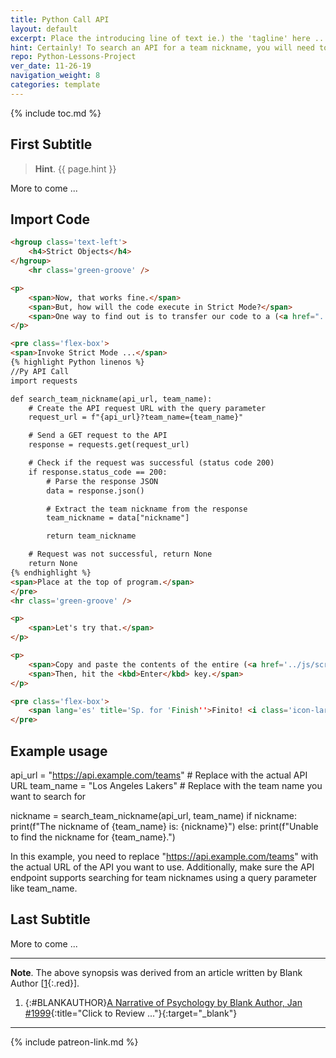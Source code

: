 ```yaml
---
title: Python Call API
layout: default
excerpt: Place the introducing line of text ie.) the 'tagline' here ...
hint: Certainly! To search an API for a team nickname, you will need to send a request to the API and process the response to extract the desired information. Here's an example Python code snippet that demonstrates how you can accomplish this using the requests library ...
repo: Python-Lessons-Project
ver_date: 11-26-19
navigation_weight: 8
categories: template
---
```

{% include toc.md %}

## First Subtitle

> **Hint**. {{ page.hint }}

More to come ...

## Import Code

```html
<hgroup class='text-left'>
    <h4>Strict Objects</h4>
</hgroup>
    <hr class='green-groove' />

<p>
    <span>Now, that works fine.</span>
    <span>But, how will the code execute in Strict Mode?</span>
    <span>One way to find out is to transfer our code to a (<a href="../js/scripts/strict-objects.js" title="Click To Review the Original Javascript file" target="_blank">.js</a>) page and invoke Strict Mode at the top of the program.</span>
</p>

<pre class='flex-box'>
<span>Invoke Strict Mode ...</span>
{% highlight Python linenos %}
//Py API Call
import requests

def search_team_nickname(api_url, team_name):
    # Create the API request URL with the query parameter
    request_url = f"{api_url}?team_name={team_name}"

    # Send a GET request to the API
    response = requests.get(request_url)

    # Check if the request was successful (status code 200)
    if response.status_code == 200:
        # Parse the response JSON
        data = response.json()

        # Extract the team nickname from the response
        team_nickname = data["nickname"]

        return team_nickname

    # Request was not successful, return None
    return None
{% endhighlight %}
<span>Place at the top of program.</span>
</pre>
<hr class='green-groove' />

<p>
    <span>Let's try that.</span>
</p>

<p>
    <span>Copy and paste the contents of the entire (<a href='../js/scripts/strict-objects.js' title='Click To Review the Original Javascript file' target='_blank'>.js</a>) file into the Firefox Web-console ...</span>
    <span>Then, hit the <kbd>Enter</kbd> key.</span>
</p>

<pre class='flex-box'>
    <span lang='es' title='Sp. for 'Finish''>Finito! <i class='icon-large icon-flower'></i></span>
</pre>
```

## Example usage

api_url = "https://api.example.com/teams"  # Replace with the actual API URL
team_name = "Los Angeles Lakers"  # Replace with the team name you want to search for

nickname = search_team_nickname(api_url, team_name)
if nickname:
    print(f"The nickname of {team_name} is: {nickname}")
else:
    print(f"Unable to find the nickname for {team_name}.")

In this example, you need to replace "https://api.example.com/teams" with the actual URL of the API you want to use. Additionally, make sure the API endpoint supports searching for team nicknames using a query parameter like team_name.

## Last Subtitle

More to come ...

***

**Note**. The above synopsis was derived from an article written by Blank Author [[1](#BLANKAUTHOR){:.red}].

1. {:#BLANKAUTHOR}[A Narrative of Psychology by Blank Author, Jan #1999](http://cowles.yale.edu/sites/default/files/files/pub/d20/d2069.pdf){:title="Click to Review ..."}{:target="_blank"}

***

{% include patreon-link.md %}
